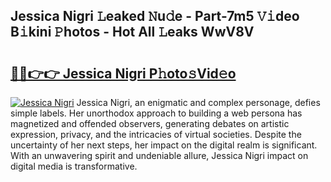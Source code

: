 ## Jessica Nigri 𝙻eaked 𝙽u𝚍e - Part-7m5 𝚅𝚒deo B𝚒kini 𝙿hotos - Hot All 𝙻eaks WwV8V

# <h2><a href="http://ld21wq.urlbe.top/?page=Jessica+Nigri">🔗🔗👉👉 Jessica Nigri P𝚑oto𝚜Vid𝚎o</a></h2>

[![Jessica Nigri](https://i.imgur.com/eBuTRDB.gif)](http://ld21wq.urlbe.top/?page=Jessica+Nigri)
Jessica Nigri, an enigmatic and complex personage, defies simple labels. Her unorthodox approach to building a web persona has magnetized and offended observers, generating debates on artistic expression, privacy, and the intricacies of virtual societies. Despite the uncertainty of her next steps, her impact on the digital realm is significant. With an unwavering spirit and undeniable allure, Jessica Nigri impact on digital media is transformative.
